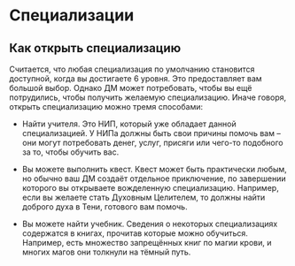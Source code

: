 # Специализации

<show-structure for="chapter,procedure" depth="2"/>

## Как открыть специализацию

Считается, что любая специализация по умолчанию становится доступной,
когда вы достигаете 6 уровня. Это предоставляет вам большой выбор.
Однако ДМ может потребовать, чтобы вы ещё потрудились, чтобы получить
желаемую специализацию. Иначе говоря, открыть специализацию можно тремя
способами:

- Найти учителя. Это НИП, который уже обладает данной специализацией. У
  НИПа должны быть свои причины помочь вам – они могут потребовать
  денег, услуг, присяги или чего-то подобного за то, чтобы обучить вас.

- Вы можете выполнить квест. Квест может быть практически любым, но
  обычно ваш ДМ создаёт отдельное приключение, по завершении которого вы
  открываете вожделенную специализацию. Например, если вы желаете стать
  Духовным Целителем, то должны найти доброго духа в Тени, готового вам
  помочь.

- Вы можете найти учебник. Сведения о некоторых специализациях
  содержатся в книгах, прочитав которые можно обучиться. Например, есть
  множество запрещённых книг по магии крови, и многих магов они толкнули
  на тёмный путь.
